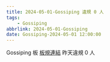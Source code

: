 ```yaml
---
title: 2024-05-01-Gossiping 違規 0 人
tags:
    - Gossiping
abbrlink: 2024-05-01-Gossiping
date: Gossiping-2024-05-01 12:00:00
---
```

Gossiping 板 [板規連結](https://www.ptt.cc/bbs/Gossiping/M.1637425085.A.07D.html)
昨天違規 0 人
